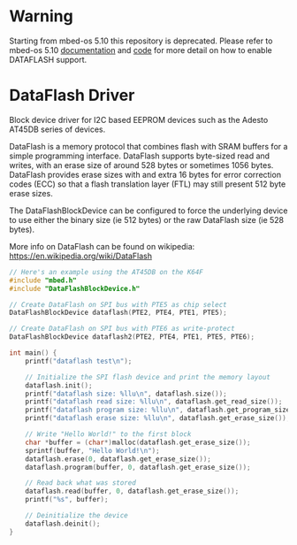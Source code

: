 # Warning
Starting from mbed-os 5.10 this repository is deprecated. 
Please refer to mbed-os 5.10 [documentation](https://github.com/ARMmbed/mbed-os-5-docs/blob/development/docs/api/storage/DataFlashBlockDevice.md) and [code](https://github.com/ARMmbed/mbed-os/tree/master/components/storage/blockdevice/COMPONENT_DATAFLASH) for more detail on how to enable DATAFLASH support.

# DataFlash Driver

Block device driver for I2C based EEPROM devices such as the Adesto AT45DB
series of devices.

DataFlash is a memory protocol that combines flash with SRAM buffers for a
simple programming interface. DataFlash supports byte-sized read and writes,
with an erase size of around 528 bytes or sometimes 1056 bytes. DataFlash
provides erase sizes with and extra 16 bytes for error correction codes (ECC)
so that a flash translation layer (FTL) may still present 512 byte erase sizes.

The DataFlashBlockDevice can be configured to force the underlying device
to use either the binary size (ie 512 bytes) or the raw DataFlash size
(ie 528 bytes).

More info on DataFlash can be found on wikipedia:
https://en.wikipedia.org/wiki/DataFlash

``` cpp
// Here's an example using the AT45DB on the K64F
#include "mbed.h"
#include "DataFlashBlockDevice.h"

// Create DataFlash on SPI bus with PTE5 as chip select
DataFlashBlockDevice dataflash(PTE2, PTE4, PTE1, PTE5);

// Create DataFlash on SPI bus with PTE6 as write-protect
DataFlashBlockDevice dataflash2(PTE2, PTE4, PTE1, PTE5, PTE6);

int main() {
    printf("dataflash test\n");

    // Initialize the SPI flash device and print the memory layout
    dataflash.init();
    printf("dataflash size: %llu\n", dataflash.size());
    printf("dataflash read size: %llu\n", dataflash.get_read_size());
    printf("dataflash program size: %llu\n", dataflash.get_program_size());
    printf("dataflash erase size: %llu\n", dataflash.get_erase_size());

    // Write "Hello World!" to the first block
    char *buffer = (char*)malloc(dataflash.get_erase_size());
    sprintf(buffer, "Hello World!\n");
    dataflash.erase(0, dataflash.get_erase_size());
    dataflash.program(buffer, 0, dataflash.get_erase_size());

    // Read back what was stored
    dataflash.read(buffer, 0, dataflash.get_erase_size());
    printf("%s", buffer);

    // Deinitialize the device
    dataflash.deinit();
}
```

